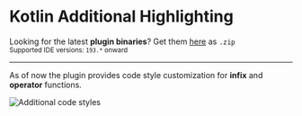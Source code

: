 # Kotlin Additional Highlighting

Looking for the latest **plugin binaries**? Get them [here][1] as `.zip`  
<small>Supported IDE versions: `193.*` onward</small>

---

As of now the plugin provides code style customization for **infix** and **operator** functions.

<img src="https://raw.githubusercontent.com/lppedd/idea-kotlin-additional-highlighting/master/images/example.png" alt="Additional code styles">

[1]: https://github.com/lppedd/idea-kotlin-additional-highlighting/releases/download/0.2.0/kotlin-additional-highlighting-0.2.0.zip
